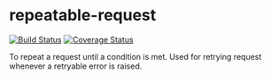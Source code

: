 # repeatable-request
[![Build Status](https://travis-ci.org/varunnayal/repeatable-request.svg?branch=master)](https://travis-ci.org/varunnayal/repeatable-request)
[![Coverage Status](https://coveralls.io/repos/github/varunnayal/repeatable-request/badge.svg?branch=master)](https://coveralls.io/github/varunnayal/repeatable-request?branch=master)

To repeat a request until a condition is met. Used for retrying request whenever a retryable error is raised.
